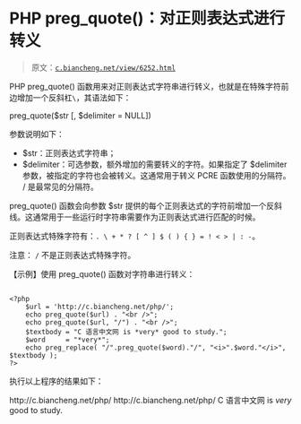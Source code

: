 # PHP preg_quote()：对正则表达式进行转义

> 原文：[`c.biancheng.net/view/6252.html`](http://c.biancheng.net/view/6252.html)

PHP preg_quote() 函数用来对正则表达式字符串进行转义，也就是在特殊字符前边增加一个反斜杠`\`，其语法如下：

preg_quote($str [, $delimiter = NULL])

参数说明如下：

*   $str：正则表达式字符串；
*   $delimiter：可选参数，额外增加的需要转义的字符。如果指定了 $delimiter 参数，被指定的字符也会被转义。这通常用于转义 PCRE 函数使用的分隔符。 / 是最常见的分隔符。

preg_quote() 函数会向参数 $str 提供的每个正则表达式的字符前增加一个反斜线。这通常用于一些运行时字符串需要作为正则表达式进行匹配的时候。

正则表达式特殊字符有：`. \ + * ? [ ^ ] $ ( ) { } = ! < > | : -`。

注意： `/` 不是正则表达式特殊字符。

【示例】使用 preg_quote() 函数对字符串进行转义：

```

<?php
    $url = 'http://c.biancheng.net/php/';
    echo preg_quote($url) . "<br />";
    echo preg_quote($url, "/") . "<br />";
    $textbody = "C 语言中文网 is *very* good to study.";
    $word     = "*very*";
    echo preg_replace( "/".preg_quote($word)."/", "<i>".$word."</i>", $textbody );
?>
```

执行以上程序的结果如下：

http\://c\.biancheng\.net/php/
http\:\/\/c\.biancheng\.net\/php\/
C 语言中文网 is *very* good to study.